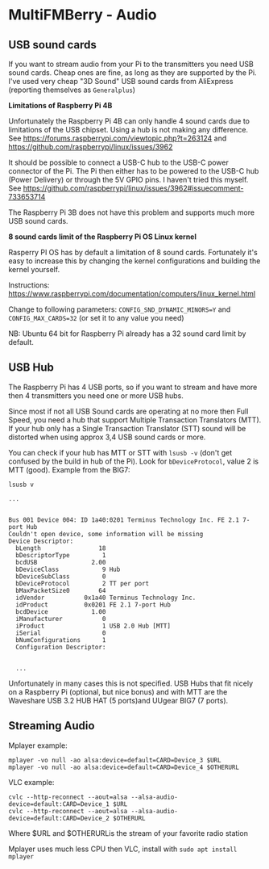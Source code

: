 MultiFMBerry - Audio
=======

USB sound cards
-----------

If you want to stream audio from your Pi to the transmitters you need USB sound cards. Cheap ones are fine, as long as they are supported by the Pi. I've used very cheap "3D Sound" USB sound cards from AliExpress (reporting themselves as ``Generalplus``)

__Limitations of Raspberry Pi 4B__

Unfortunately the Raspberry Pi 4B can only handle 4 sound cards due to limitations of the USB chipset. Using a hub is not making any difference.
See https://forums.raspberrypi.com/viewtopic.php?t=263124 and https://github.com/raspberrypi/linux/issues/3962

It should be possible to connect a USB-C hub to the USB-C power connector of the Pi. The Pi then either has to be powered to the USB-C hub (Power Delivery) or through the 5V GPIO pins. I haven't tried this myself. See https://github.com/raspberrypi/linux/issues/3962#issuecomment-733653714

The Raspberry Pi 3B does not have this problem and supports much more USB sound cards.

__8 sound cards limit of the Raspberry Pi OS Linux kernel__

Rasperry PI OS has by default a limitation of 8 sound cards. Fortunately it's easy to increase this by changing the kernel configurations and building the kernel yourself.  

Instructions: https://www.raspberrypi.com/documentation/computers/linux_kernel.html

Change to following parameters: ``CONFIG_SND_DYNAMIC_MINORS=Y`` and ``CONFIG_MAX_CARDS=32`` (or set it to any value you need)

NB: Ubuntu 64 bit for Raspberry Pi already has a 32 sound card limit by default.

USB Hub
----------

The Raspberry Pi has 4 USB ports, so if you want to stream and have more then 4 transmitters you need one or more USB hubs. 

Since most if not all USB Sound cards are operating at no more then Full Speed, you need a hub that support Multiple Transaction Translators (MTT). If your hub only has a Single Transaction Translator (STT) sound will be distorted when using approx 3,4 USB sound cards or more.

You can check if your hub has MTT or STT with ``lsusb -v`` (don't get confused by the build in hub of the Pi). Look for ``bDeviceProtocol``, value 2 is MTT (good). Example from the BIG7:
```
lsusb v

...


Bus 001 Device 004: ID 1a40:0201 Terminus Technology Inc. FE 2.1 7-port Hub
Couldn't open device, some information will be missing
Device Descriptor:
  bLength                18
  bDescriptorType         1
  bcdUSB               2.00
  bDeviceClass            9 Hub
  bDeviceSubClass         0
  bDeviceProtocol         2 TT per port
  bMaxPacketSize0        64
  idVendor           0x1a40 Terminus Technology Inc.
  idProduct          0x0201 FE 2.1 7-port Hub
  bcdDevice            1.00
  iManufacturer           0
  iProduct                1 USB 2.0 Hub [MTT]
  iSerial                 0
  bNumConfigurations      1
  Configuration Descriptor:


  ...
```


Unfortunately in many cases this is not specified. USB Hubs that fit nicely on a Raspberry Pi (optional, but nice bonus) and with MTT are the Waveshare USB 3.2 HUB HAT (5 ports)and UUgear BIG7 (7 ports). 

Streaming Audio
---------

Mplayer example:
```
mplayer -vo null -ao alsa:device=default=CARD=Device_3 $URL
mplayer -vo null -ao alsa:device=default=CARD=Device_4 $OTHERURL
```

VLC example: 
```
cvlc --http-reconnect --aout=alsa --alsa-audio-device=default:CARD=Device_1 $URL
cvlc --http-reconnect --aout=alsa --alsa-audio-device=default:CARD=Device_2 $OTHERURL

```
Where $URL and $OTHERURLis the stream of your favorite radio station

Mplayer uses much less CPU then VLC, install with ``sudo apt install mplayer``

